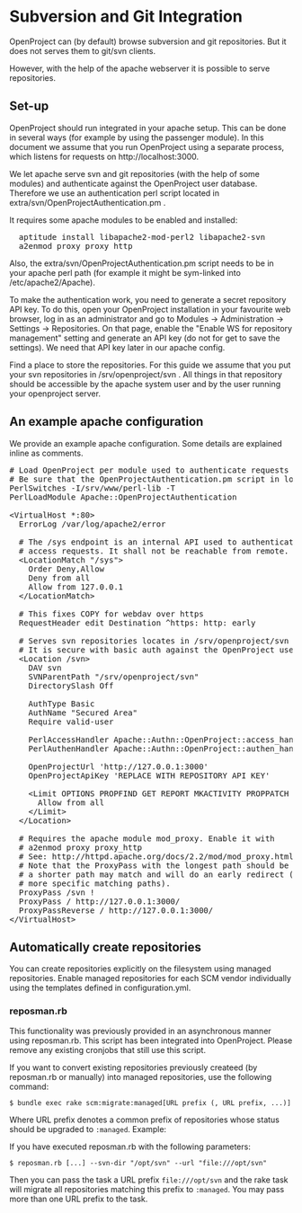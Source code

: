 # Subversion and Git Integration

OpenProject can (by default) browse subversion and git repositories.
But it does not serves them to git/svn clients.

However, with the help of the apache webserver it is possible to serve repositories.

## Set-up

OpenProject should run integrated in your apache setup. This can be done in several ways
(for example by using the passenger module).
In this document we assume that you run OpenProject using a separate process, which listens
for requests on http://localhost:3000.

We let apache serve svn and git repositories (with the help of some modules) and
authenticate against the OpenProject user database.
Therefore we use an authentication perl script located in extra/svn/OpenProjectAuthentication.pm .

It requires some apache modules to be enabled and installed:

<pre>
  aptitude install libapache2-mod-perl2 libapache2-svn
  a2enmod proxy proxy_http
</pre>

Also, the extra/svn/OpenProjectAuthentication.pm script needs to be in your apache perl path
(for example it might be sym-linked into /etc/apache2/Apache).

To make the authentication work, you need to generate a secret repository API key. To do this, open
your OpenProject installation in your favourite web browser, log in as an administrator and go to
Modules -> Administration -> Settings -> Repositories.
On that page, enable the "Enable WS for repository management" setting and generate an API key (do not
for get to save the settings). We need that API key later in our apache config.

Find a place to store the repositories. For this guide we assume that you put your svn repositories in
/srv/openproject/svn . All things in that repository should be accessible by the apache system user and
by the user running your openproject server. 

## An example apache configuration

We provide an example apache configuration. Some details are explained inline as comments.

<pre>
# Load OpenProject per module used to authenticate requests against the user database.
# Be sure that the OpenProjectAuthentication.pm script in located in your perl path.
PerlSwitches -I/srv/www/perl-lib -T
PerlLoadModule Apache::OpenProjectAuthentication

&lt;VirtualHost *:80&gt;
  ErrorLog /var/log/apache2/error

  # The /sys endpoint is an internal API used to authenticate repository
  # access requests. It shall not be reachable from remote.
  &lt;LocationMatch "/sys"&gt;
    Order Deny,Allow
    Deny from all
    Allow from 127.0.0.1
  &lt;/LocationMatch&gt;

  # This fixes COPY for webdav over https
  RequestHeader edit Destination ^https: http: early

  # Serves svn repositories locates in /srv/openproject/svn via WebDAV
  # It is secure with basic auth against the OpenProject user database.
  &lt;Location /svn&gt;
    DAV svn
    SVNParentPath "/srv/openproject/svn"
    DirectorySlash Off

    AuthType Basic
    AuthName "Secured Area"
    Require valid-user

    PerlAccessHandler Apache::Authn::OpenProject::access_handler
    PerlAuthenHandler Apache::Authn::OpenProject::authen_handler

    OpenProjectUrl 'http://127.0.0.1:3000'
    OpenProjectApiKey 'REPLACE WITH REPOSITORY API KEY'

    &lt;Limit OPTIONS PROPFIND GET REPORT MKACTIVITY PROPPATCH PUT CHECKOUT MKCOL MOVE COPY DELETE LOCK UNLOCK MERGE&gt;
      Allow from all
    &lt;/Limit&gt;
  &lt;/Location&gt;

  # Requires the apache module mod_proxy. Enable it with
  # a2enmod proxy proxy_http
  # See: http://httpd.apache.org/docs/2.2/mod/mod_proxy.html#ProxyPass
  # Note that the ProxyPass with the longest path should be listed first, otherwise
  # a shorter path may match and will do an early redirect (without looking for other
  # more specific matching paths).
  ProxyPass /svn !
  ProxyPass / http://127.0.0.1:3000/
  ProxyPassReverse / http://127.0.0.1:3000/
&lt;/VirtualHost&gt;
</pre>

## Automatically create repositories

You can create repositories explicitly on the filesystem using managed repositories.
Enable managed repositories for each SCM vendor individually using the templates
defined in configuration.yml.

### reposman.rb

This functionality was previously provided in an asynchronous manner using reposman.rb.
This script has been integrated into OpenProject.
Please remove any existing cronjobs that still use this script.

If you want to convert existing repositories previously createed (by reposman.rb or manually)
into managed repositories, use the following command:

    $ bundle exec rake scm:migrate:managed[URL prefix (, URL prefix, ...)]

Where URL prefix denotes a common prefix of repositories whose status should be upgraded to `:managed`.
Example:

If you have executed reposman.rb with the following parameters:

    $ reposman.rb [...] --svn-dir "/opt/svn" --url "file:///opt/svn"

Then you can pass the task a URL prefix `file:///opt/svn` and the rake task will migrate all repositories
matching this prefix to `:managed`.
You may pass more than one URL prefix to the task.
   

